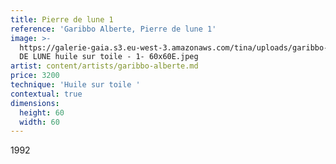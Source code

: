 ```yaml
---
title: Pierre de lune 1
reference: 'Garibbo Alberte, Pierre de lune 1'
image: >-
  https://galerie-gaia.s3.eu-west-3.amazonaws.com/tina/uploads/garibbo-alberte/galerie-gaia-garibbo-alberte-PIERRE
  DE LUNE huile sur toile - 1- 60x60E.jpeg
artist: content/artists/garibbo-alberte.md
price: 3200
technique: 'Huile sur toile '
contextual: true
dimensions:
  height: 60
  width: 60
---
```


1992
